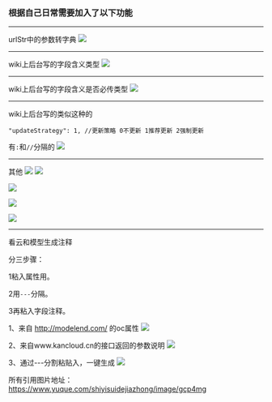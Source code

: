 
### 根据自己日常需要加入了以下功能
---
urlStr中的参数转字典
![](https://cdn.nlark.com/yuque/0/2021/png/221886/1623303818711-d2366e6b-9068-4208-a874-2250c15400e3.png?x-oss-process=image%2Fresize%2Cw_1492)


---
wiki上后台写的字段含义类型
![](https://cdn.nlark.com/yuque/0/2021/png/221886/1623246000380-3d426b0a-e59f-4b9c-acd6-c8452b3f9d88.png?x-oss-process=image%2Fresize%2Cw_1492)

---
wiki上后台写的字段含义是否必传类型
![](https://cdn.nlark.com/yuque/0/2021/png/221886/1623246039817-b91ac197-536f-4625-afa7-ae645ed752e4.png?x-oss-process=image%2Fresize%2Cw_1492)

---
wiki上后台写的类似这种的

`"updateStrategy": 1, //更新策略 0不更新 1推荐更新 2强制更新`

有`:`和`//`分隔的
![](https://cdn.nlark.com/yuque/0/2021/png/221886/1623287225557-6e7a8372-fd3d-4f1b-bff4-3f4df8e3f23a.png?x-oss-process=image%2Fresize%2Cw_1492)



---
其他
![](https://cdn.nlark.com/yuque/0/2020/png/221886/1606363596514-8625b637-6b94-438e-8198-73e67c9307cd.png?x-oss-process=image%2Fresize%2Cw_1466)
![](https://cdn.nlark.com/yuque/0/2020/gif/221886/1606363600066-56bfeafb-0c2f-4f39-904b-f5a5223de62d.gif)

![](https://cdn.nlark.com/yuque/0/2020/gif/221886/1606363598046-67d25f4f-c08a-405d-a279-9f14f63f5df9.gif)

![](https://cdn.nlark.com/yuque/0/2020/gif/221886/1606363604032-22aec9bd-4b75-47f9-8a2d-a117d6ddffbd.gif)

![](https://cdn.nlark.com/yuque/0/2020/gif/221886/1606363602374-4f59c4d2-c662-45c2-89e0-5c1e938d31ec.gif)



---
看云和模型生成注释

分三步骤：

1粘入属性用。

2用`---`分隔。

3再粘入字段注释。

1、来自 http://modelend.com/ 的oc属性
![](https://cdn.nlark.com/yuque/0/2020/png/221886/1607697345810-9396478e-f6f9-4bdc-80c6-3779f7e81380.png)

2、来自www.kancloud.cn的接口返回的参数说明
![](https://cdn.nlark.com/yuque/0/2020/png/221886/1607697338378-e5bc29e1-1f9f-410e-891d-7cdddec90cfe.png)

3、通过---分割粘贴入，一键生成
![](https://cdn.nlark.com/yuque/0/2020/png/221886/1607697231291-ab04df86-d27d-4e09-a3a4-0c5c2f4e6007.png)


所有引用图片地址：
https://www.yuque.com/shiyisuidejiazhong/image/gcp4mg